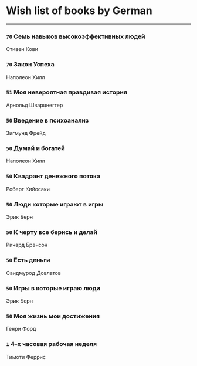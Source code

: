 # Wish list of books by German
---

### `70` Семь навыков высокоэффективных людей
Стивен Кови

### `70` Закон Успеха
Наполеон Хилл

### `51` Моя невероятная правдивая история
Арнольд Шварцнеггер

### `50` Введение в психоанализ
Зигмунд Фрейд

### `50` Думай и богатей
Наполеон Хилл

### `50` Квадрант денежного потока
Роберт Кийосаки

### `50` Люди которые играют в игры
Эрик Берн

### `50` К черту все берись и делай
Ричард Брэнсон

### `50` Есть деньги
Саидмурод Довлатов

### `50` Игры в которые играю люди
Эрик Берн

### `50` Моя жизнь мои достижения
Генри Форд

### `1` 4-х часовая рабочая неделя
Тимоти Феррис


